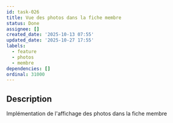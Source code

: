 ```yaml
---
id: task-026
title: Vue des photos dans la fiche membre
status: Done
assignee: []
created_date: '2025-10-13 07:55'
updated_date: '2025-10-27 17:55'
labels:
  - feature
  - photos
  - membre
dependencies: []
ordinal: 31000
---
```


## Description

<!-- SECTION:DESCRIPTION:BEGIN -->
Implémentation de l'affichage des photos dans la fiche membre
<!-- SECTION:DESCRIPTION:END -->
